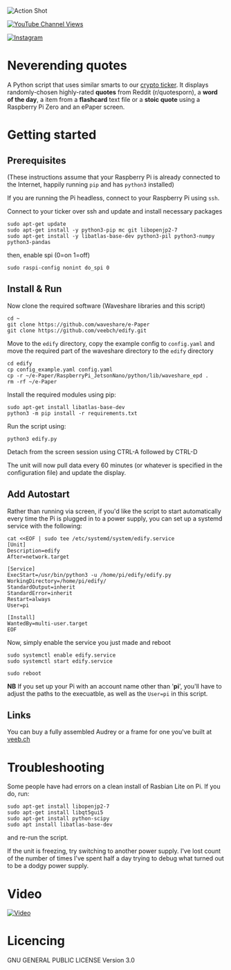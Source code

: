 ![Action Shot](/images/thequote.png)

[![YouTube Channel Views](https://img.shields.io/youtube/channel/views/UCz5BOU9J9pB_O0B8-rDjCWQ?label=YouTube&style=social)](https://www.youtube.com/channel/UCz5BOU9J9pB_O0B8-rDjCWQ)

[![Instagram](https://img.shields.io/badge/Instagram-E4405F?style=for-the-badge&logo=instagram&logoColor=white)](https://www.instagram.com/v_e_e_b/)

# Neverending quotes

A Python script that uses similar smarts to our [crypto ticker](https://github.com/veebch/btcticker). It displays randomly-chosen highly-rated **quotes** from Reddit (r/quotesporn), a **word of the day**, a item from a **flashcard** text file or a **stoic quote** using a Raspberry Pi Zero and an ePaper screen.

# Getting started
## Prerequisites

(These instructions assume that your Raspberry Pi is already connected to the Internet, happily running `pip` and has `python3` installed)

If you are running the Pi headless, connect to your Raspberry Pi using `ssh`.

Connect to your ticker over ssh and update and install necessary packages

```
sudo apt-get update
sudo apt-get install -y python3-pip mc git libopenjp2-7
sudo apt-get install -y libatlas-base-dev python3-pil python3-numpy python3-pandas
```

then, enable spi (0=on 1=off)

```
sudo raspi-config nonint do_spi 0
```

## Install & Run

Now clone the required software (Waveshare libraries and this script)

```
cd ~
git clone https://github.com/waveshare/e-Paper
git clone https://github.com/veebch/edify.git
```
Move to the `edify` directory, copy the example config to `config.yaml` and move the required part of the waveshare directory to the `edify` directory
```
cd edify
cp config_example.yaml config.yaml
cp -r ~/e-Paper/RaspberryPi_JetsonNano/python/lib/waveshare_epd .
rm -rf ~/e-Paper
```

Install the required modules using pip:

```
sudo apt-get install libatlas-base-dev
python3 -m pip install -r requirements.txt
```

Run the script using:

```python3 edify.py```

Detach from the screen session using CTRL-A followed by CTRL-D

The unit will now pull data every 60 minutes (or whatever is specified in the configuration file) and update the display.

## Add Autostart

Rather than running via screen, if you'd like the script to start automatically every time the Pi is plugged in to a power supply, you can set up a systemd service with the following:

```
cat <<EOF | sudo tee /etc/systemd/system/edify.service
[Unit]
Description=edify
After=network.target

[Service]
ExecStart=/usr/bin/python3 -u /home/pi/edify/edify.py
WorkingDirectory=/home/pi/edify/
StandardOutput=inherit
StandardError=inherit
Restart=always
User=pi

[Install]
WantedBy=multi-user.target
EOF
```
Now, simply enable the service you just made and reboot
```  
sudo systemctl enable edify.service
sudo systemctl start edify.service

sudo reboot
```
**NB** If you set up your Pi with an account name other than '**pi**', you'll have to adjust the paths to the execuatble, as well as the `User=pi` in this script.

## Links

You can buy a fully assembled Audrey or a frame for one you've built at [veeb.ch](https://www.veeb.ch/store/p/neverending-quotes)


# Troubleshooting

Some people have had errors on a clean install of Rasbian Lite on Pi. If you do, run:

```
sudo apt-get install libopenjp2-7
sudo apt-get install libqt5gui5
sudo apt-get install python-scipy
sudo apt install libatlas-base-dev
```

and re-run the script.

If the unit is freezing, try switching to another power supply. I've lost count of the number of times I've spent half a day trying to debug what turned out to be a dodgy power supply.

# Video

[![Video](/images/thumbnail.png)](https://www.youtube.com/watch?v=ohNxkvnCpE8)

# Licencing

GNU GENERAL PUBLIC LICENSE Version 3.0
